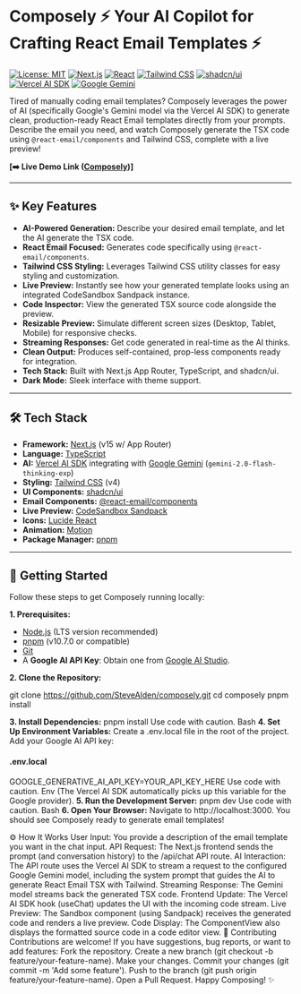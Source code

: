 # Composely ⚡️ Your AI Copilot for Crafting React Email Templates ⚡️

[![License: MIT](https://img.shields.io/badge/License-MIT-yellow.svg)](https://opensource.org/licenses/MIT) <!-- Choose your license -->
[![Next.js](https://img.shields.io/badge/Next.js-15.3.0-black?logo=nextdotjs)](https://nextjs.org/)
[![React](https://img.shields.io/badge/React-19-blue?logo=react)](https://reactjs.org/)
[![Tailwind CSS](https://img.shields.io/badge/Tailwind_CSS-4-38B2AC?logo=tailwind-css)](https://tailwindcss.com/)
[![shadcn/ui](https://img.shields.io/badge/shadcn/ui-Yes-black?logo=shadcnui&logoColor=white)](https://ui.shadcn.com/)
[![Vercel AI SDK](https://img.shields.io/badge/Vercel_AI_SDK-▲-black)](https://sdk.vercel.ai/)
[![Google Gemini](https://img.shields.io/badge/Google_Gemini-Used-4285F4?logo=google)](https://ai.google.dev/)

Tired of manually coding email templates? Composely leverages the power of AI (specifically Google's Gemini model via the Vercel AI SDK) to generate clean, production-ready React Email templates directly from your prompts. Describe the email you need, and watch Composely generate the TSX code using `@react-email/components` and Tailwind CSS, complete with a live preview!

**[➡️ Live Demo Link ([Composely](https://composely.vercel.app/))]**

---

## ✨ Key Features

- **AI-Powered Generation:** Describe your desired email template, and let the AI generate the TSX code.
- **React Email Focused:** Generates code specifically using `@react-email/components`.
- **Tailwind CSS Styling:** Leverages Tailwind CSS utility classes for easy styling and customization.
- **Live Preview:** Instantly see how your generated template looks using an integrated CodeSandbox Sandpack instance.
- **Code Inspector:** View the generated TSX source code alongside the preview.
- **Resizable Preview:** Simulate different screen sizes (Desktop, Tablet, Mobile) for responsive checks.
- **Streaming Responses:** Get code generated in real-time as the AI thinks.
- **Clean Output:** Produces self-contained, prop-less components ready for integration.
- **Tech Stack:** Built with Next.js App Router, TypeScript, and shadcn/ui.
- **Dark Mode:** Sleek interface with theme support.

---

## 🛠️ Tech Stack

- **Framework:** [Next.js](https://nextjs.org/) (v15 w/ App Router)
- **Language:** [TypeScript](https://www.typescriptlang.org/)
- **AI:** [Vercel AI SDK](https://sdk.vercel.ai/) integrating with [Google Gemini](https://ai.google.dev/) (`gemini-2.0-flash-thinking-exp`)
- **Styling:** [Tailwind CSS](https://tailwindcss.com/) (v4)
- **UI Components:** [shadcn/ui](https://ui.shadcn.com/)
- **Email Components:** [@react-email/components](https://react.email/docs/components/overview)
- **Live Preview:** [CodeSandbox Sandpack](https://sandpack.codesandbox.io/)
- **Icons:** [Lucide React](https://lucide.dev/)
- **Animation:** [Motion](https://motion.dev/)
- **Package Manager:** [pnpm](https://pnpm.io/)

---

## 🚀 Getting Started

Follow these steps to get Composely running locally:

**1. Prerequisites:**

- [Node.js](https://nodejs.org/) (LTS version recommended)
- [pnpm](https://pnpm.io/installation) (v10.7.0 or compatible)
- [Git](https://git-scm.com/)
- A **Google AI API Key**: Obtain one from [Google AI Studio](https://aistudio.google.com/app/apikey).

**2. Clone the Repository:**

git clone https://github.com/SteveAlden/composely.git
cd composely
pnpm install

**3. Install Dependencies:**
pnpm install
Use code with caution.
Bash
**4. Set Up Environment Variables:**
Create a .env.local file in the root of the project.
Add your Google AI API key:

#### .env.local

GOOGLE_GENERATIVE_AI_API_KEY=YOUR_API_KEY_HERE
Use code with caution.
Env
(The Vercel AI SDK automatically picks up this variable for the Google provider).
**5. Run the Development Server:**
pnpm dev
Use code with caution.
Bash
**6. Open Your Browser:**
Navigate to http://localhost:3000. You should see Composely ready to generate email templates!

⚙️ How It Works
User Input: You provide a description of the email template you want in the chat input.
API Request: The Next.js frontend sends the prompt (and conversation history) to the /api/chat API route.
AI Interaction: The API route uses the Vercel AI SDK to stream a request to the configured Google Gemini model, including the system prompt that guides the AI to generate React Email TSX with Tailwind.
Streaming Response: The Gemini model streams back the generated TSX code.
Frontend Update: The Vercel AI SDK hook (useChat) updates the UI with the incoming code stream.
Live Preview: The Sandbox component (using Sandpack) receives the generated code and renders a live preview.
Code Display: The ComponentView also displays the formatted source code in a code editor view.
🤝 Contributing
Contributions are welcome! If you have suggestions, bug reports, or want to add features:
Fork the repository.
Create a new branch (git checkout -b feature/your-feature-name).
Make your changes.
Commit your changes (git commit -m 'Add some feature').
Push to the branch (git push origin feature/your-feature-name).
Open a Pull Request.
Happy Composing! ✨
